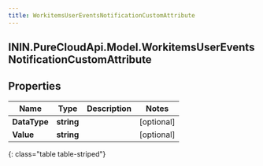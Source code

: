 ```yaml
---
title: WorkitemsUserEventsNotificationCustomAttribute
---
```

## ININ.PureCloudApi.Model.WorkitemsUserEventsNotificationCustomAttribute

## Properties

|Name | Type | Description | Notes|
|------------ | ------------- | ------------- | -------------|
| **DataType** | **string** |  | [optional] |
| **Value** | **string** |  | [optional] |
{: class="table table-striped"}


